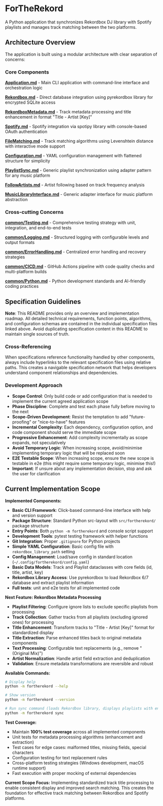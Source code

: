# ForTheRekord

A Python application that synchronizes Rekordbox DJ library with Spotify playlists and manages track matching between the two platforms.

## Architecture Overview

The application is built using a modular architecture with clear separation of concerns:

### Core Components

**[Application.md](Application.md)** - Main CLI application with command-line interface and orchestration logic

**[Rekordbox.md](Rekordbox.md)** - Direct database integration using pyrekordbox library for encrypted SQLite access

**[RekordboxMetadata.md](RekordboxMetadata.md)** - Track metadata processing and title enhancement in format "Title - Artist [Key]"

**[Spotify.md](Spotify.md)** - Spotify integration via spotipy library with console-based OAuth authentication

**[FileMatching.md](FileMatching.md)** - Track matching algorithms using Levenshtein distance with interactive mode support

**[Configuration.md](Configuration.md)** - YAML configuration management with flattened structure for simplicity

**[PlaylistSync.md](PlaylistSync.md)** - Generic playlist synchronization using adapter pattern for any music platform

**[FollowArtists.md](FollowArtists.md)** - Artist following based on track frequency analysis

**[MusicLibraryInterface.md](MusicLibraryInterface.md)** - Generic adapter interface for music platform abstraction

### Cross-cutting Concerns

**[common/Testing.md](common/Testing.md)** - Comprehensive testing strategy with unit, integration, and end-to-end tests

**[common/Logging.md](common/Logging.md)** - Structured logging with configurable levels and output formats

**[common/ErrorHandling.md](common/ErrorHandling.md)** - Centralized error handling and recovery strategies

**[common/CICD.md](common/CICD.md)** - GitHub Actions pipeline with code quality checks and multi-platform builds

**[common/Python.md](common/Python.md)** - Python development standards and AI-friendly coding practices


## Specification Guidelines

**Note**: This README provides only an overview and implementation roadmap. All detailed technical requirements, function points, algorithms, and configuration schemas are contained in the individual specification files linked above. Avoid duplicating specification content in this README to maintain single sources of truth.

### Cross-Referencing
When specifications reference functionality handled by other components, always include hyperlinks to the relevant specification files using relative paths. This creates a navigable specification network that helps developers understand component relationships and dependencies.

### Development Approach
- **Scope Control**: Only build code or add configuration that is needed to implement the current agreed application scope
- **Phase Discipline**: Complete and test each phase fully before moving to the next
- **Scope-Driven Development**: Resist the temptation to add "future-proofing" or "nice-to-have" features
- **Incremental Complexity**: Each dependency, configuration option, and code component should serve the immediate scope
- **Progressive Enhancement**: Add complexity incrementally as scope expands, not speculatively
- **Avoid Temporary Logic**: When increasing scope, avoid/minimise implementing temporary logic that will be replaced soon
- **E2E Testable Scope**: When increasing scope, ensure the new scope is testable in e2e (this might require some temporary logic, minimise this!)
- **Important**: If unsure about any implementation decision, stop and ask the user for clarification

## Current Implementation Scope

**Implemented Components:**
- **Basic CLI Framework**: Click-based command-line interface with help and version support
- **Package Structure**: Standard Python src-layout with `src/fortherekord/` package structure  
- **Entry Points**: Both `python -m fortherekord` and console script support
- **Development Tools**: pytest testing framework with helper functions
- **Git Integration**: Proper `.gitignore` for Python projects
- **Simple YAML Configuration**: Basic config file with `rekordbox_library_path` setting
- **Config Management**: Load/save config in standard location (`~/.config/fortherekord/config.yaml`)
- **Basic Data Models**: Track and Playlist dataclasses with core fields (id, title, artist, key)
- **Rekordbox Library Access**: Use pyrekordbox to load Rekordbox 6/7 database and extract playlist information
- **Full tests**: unit and e2e tests for all implemented code

**Next Feature: Rekordbox Metadata Processing**
- **Playlist Filtering**: Configure ignore lists to exclude specific playlists from processing
- **Track Collection**: Gather tracks from all playlists (excluding ignored ones) for processing
- **Title Enhancement**: Transform tracks to "Title - Artist [Key]" format for standardized display
- **Title Extraction**: Parse enhanced titles back to original metadata components  
- **Text Processing**: Configurable text replacements (e.g., remove "(Original Mix)")
- **Artist Normalization**: Handle artist field extraction and deduplication
- **Validation**: Ensure metadata transformations are reversible and robust

**Available Commands:**
```bash
# Display help
python -m fortherekord --help

# Show version
python -m fortherekord --version  

# Run sync command (loads Rekordbox library, displays playlists with enhanced titles)
python -m fortherekord sync
```

**Test Coverage:**
- Maintain **100% test coverage** across all implemented components
- Unit tests for metadata processing algorithms (enhancement and extraction)
- Test cases for edge cases: malformed titles, missing fields, special characters
- Configuration testing for text replacement rules
- Cross-platform testing strategies (Windows development, macOS runtime support)
- Fast execution with proper mocking of external dependencies

**Current Scope Focus:**
Implementing standardized track title processing to enable consistent display and improved search matching. This creates the foundation for effective track matching between Rekordbox and Spotify platforms.
